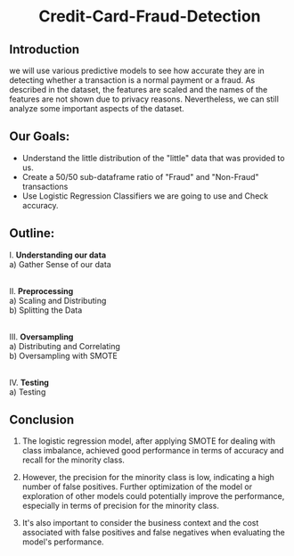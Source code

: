 <h1 align="center"> Credit-Card-Fraud-Detection </h1>


<h2> Introduction </h2>
we will use various predictive models to see how accurate they  are in detecting whether a transaction is a normal payment or a fraud. As described in the dataset, the features are scaled and the names of the features are not shown due to privacy reasons. Nevertheless, we can still analyze some important aspects of the dataset.


<h2> Our Goals: </h2>
<ul>
<li> Understand the little distribution of the "little" data that was provided to us. </li>
<li> Create a 50/50 sub-dataframe ratio of "Fraud" and "Non-Fraud" transactions</li>
<li> Use Logistic Regression Classifiers we are going to use and Check accuracy. </li>
</ul>


<h2> Outline: </h2>
I. <b>Understanding our data</b><br>
a) Gather Sense of our data<br><br>

II. <b>Preprocessing</b><br>
a) Scaling and Distributing<br>
b) Splitting the Data<br><br>

III. <b>Oversampling</b><br>
a) Distributing and Correlating<br>
b) Oversampling with SMOTE<br><br>

IV. <b>Testing </b><br>
a) Testing 

<h2> Conclusion </h2>

1) The logistic regression model, after applying SMOTE for dealing with class imbalance, achieved good performance in terms of accuracy and recall for the minority class. 

2) However, the precision for the minority class is low, indicating a high number of false positives.
Further optimization of the model or exploration of other models could potentially improve the performance, especially in terms of precision for the minority class.

4) It's also important to consider the business context and the cost associated with false positives and false negatives when evaluating the model's performance.

